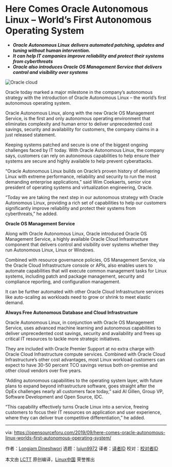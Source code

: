 [#]: collector: (lujun9972)
[#]: translator: ( )
[#]: reviewer: ( )
[#]: publisher: ( )
[#]: url: ( )
[#]: subject: (Here Comes Oracle Autonomous Linux – World’s First Autonomous Operating System)
[#]: via: (https://opensourceforu.com/2019/09/here-comes-oracle-autonomous-linux-worlds-first-autonomous-operating-system/)
[#]: author: (Longjam Dineshwori https://opensourceforu.com/author/dineshwori-longjam/)

Here Comes Oracle Autonomous Linux – World’s First Autonomous Operating System
======

  * _**Oracle Autonomous Linux**_ _**delivers automated patching, updates and tuning without human intervention.**_
  * _**It can help IT companies improve reliability and protect their systems from cyberthreats**_
  * _**Oracle also introduces Oracle OS Management Service that delivers control and visibility over systems**_



![Oracle cloud][1]

Oracle today marked a major milestone in the company’s autonomous strategy with the introduction of Oracle Autonomous Linux – the world’s first autonomous operating system.

Oracle Autonomous Linux, along with the new Oracle OS Management Service, is the first and only autonomous operating environment that eliminates complexity and human error to deliver unprecedented cost savings, security and availability for customers, the company claims in a just released statement.

Keeping systems patched and secure is one of the biggest ongoing challenges faced by IT today. With Oracle Autonomous Linux, the company says, customers can rely on autonomous capabilities to help ensure their systems are secure and highly available to help prevent cyberattacks.

“Oracle Autonomous Linux builds on Oracle’s proven history of delivering Linux with extreme performance, reliability and security to run the most demanding enterprise applications,” said Wim Coekaerts, senior vice president of operating systems and virtualization engineering, Oracle.

“Today we are taking the next step in our autonomous strategy with Oracle Autonomous Linux, providing a rich set of capabilities to help our customers significantly improve reliability and protect their systems from cyberthreats,” he added.

**Oracle OS Management Service**

Along with Oracle Autonomous Linux, Oracle introduced Oracle OS Management Service, a highly available Oracle Cloud Infrastructure component that delivers control and visibility over systems whether they run Autonomous Linux, Linux or Windows.

Combined with resource governance policies, OS Management Service, via the Oracle Cloud Infrastructure console or APIs, also enables users to automate capabilities that will execute common management tasks for Linux systems, including patch and package management, security and compliance reporting, and configuration management.

It can be further automated with other Oracle Cloud Infrastructure services like auto-scaling as workloads need to grow or shrink to meet elastic demand.

**Always Free Autonomous Database and Cloud Infrastructure**

Oracle Autonomous Linux, in conjunction with Oracle OS Management Service, uses advanced machine learning and autonomous capabilities to deliver unprecedented cost savings, security and availability and frees up critical IT resources to tackle more strategic initiatives.

They are included with Oracle Premier Support at no extra charge with Oracle Cloud Infrastructure compute services. Combined with Oracle Cloud Infrastructure’s other cost advantages, most Linux workload customers can expect to have 30-50 percent TCO savings versus both on-premise and other cloud vendors over five years.

“Adding autonomous capabilities to the operating system layer, with future plans to expand beyond infrastructure software, goes straight after the OpEx challenges nearly all customers face today,” said Al Gillen, Group VP, Software Development and Open Source, IDC.

“This capability effectively turns Oracle Linux into a service, freeing customers to focus their IT resources on application and user experience, where they can deliver true competitive differentiation,” he added.

--------------------------------------------------------------------------------

via: https://opensourceforu.com/2019/09/here-comes-oracle-autonomous-linux-worlds-first-autonomous-operating-system/

作者：[Longjam Dineshwori][a]
选题：[lujun9972][b]
译者：[译者ID](https://github.com/译者ID)
校对：[校对者ID](https://github.com/校对者ID)

本文由 [LCTT](https://github.com/LCTT/TranslateProject) 原创编译，[Linux中国](https://linux.cn/) 荣誉推出

[a]: https://opensourceforu.com/author/dineshwori-longjam/
[b]: https://github.com/lujun9972
[1]: https://i2.wp.com/opensourceforu.com/wp-content/uploads/2016/09/Oracle-cloud.jpg?resize=350%2C197&ssl=1
